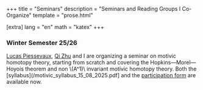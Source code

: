 +++
title = "Seminars"
description = "Seminars and Reading Groups I Co-Organize"
template = "prose.html"

[extra]
lang = "en"
math = "katex"
+++


### Winter Semester 25/26
[Lucas Piessevaux](https://lucas-piessevaux.github.io), [Qi Zhu](https://qizhumath.wixsite.com/math) and I are organizing a seminar on motivic homotopy theory, starting from scratch and covering the Hopkins—Morel—Hoyois theorem and non \\(A^1)\\ invariant motivic homotopy theory.
Both the [syllabus](/motivic_syllabus_15_08_2025.pdf] and the [participation form](https://forms.gle/UukfAK6XULW9KMAu8) are available now.
